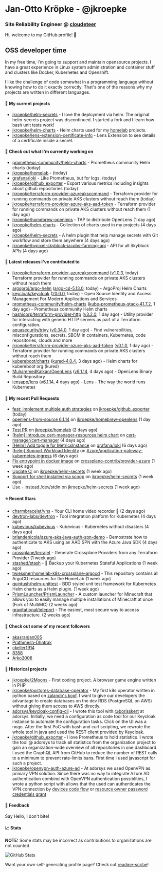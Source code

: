 # Jan-Otto Kröpke - @jkroepke
### Site Reliability Engineer @ [cloudeteer](https://cloudeteer.de/)

Hi, welcome to my GitHub profile! 👋

## OSS developer time
In my free time, I'm going to support and maintain opensource projects. I have a great experience in Linux system administration and container stuff and clusters like Docker, Kubernetes and Openshift.

I like the challenge of code somewhat in a programming language without knowing how to do it exactly correctly. That's one of the reasons why my projects are written in different languages.

#### 🌱 My current projects
- [jkroepke/helm-secrets](https://github.com/jkroepke/helm-secrets) - I love the deployment via helm. The original helm-secrets project was discontinued. I started a fork and I learn how bash unit tests work!
- [jkroepke/helm-charts](https://github.com/jkroepke/helm-charts) - Helm charts used for my [homelab](https://github.com/jkroepke/homelab) projects.
- [jkroepke/lens-extension-certificate-info](https://github.com/jkroepke/lens-extension-certificate-info) - Lens Extension to see details of a certificate inside a secret.

#### 👷 Check out what I'm currently working on

- [prometheus-community/helm-charts](https://github.com/prometheus-community/helm-charts) - Prometheus community Helm charts (today)
- [jkroepke/homelab](https://github.com/jkroepke/homelab) -  (today)
- [grafana/loki](https://github.com/grafana/loki) - Like Prometheus, but for logs. (today)
- [jkroepke/github_exporter](https://github.com/jkroepke/github_exporter) - Export various metrics including insights about github repositories (today)
- [jkroepke/terraform-provider-azureakscommand](https://github.com/jkroepke/terraform-provider-azureakscommand) - Terraform provider for running commands on private AKS clusters without reach them (today)
- [jkroepke/terraform-provider-azure-aks-aad-token](https://github.com/jkroepke/terraform-provider-azure-aks-aad-token) - Terraform provider for running commands on private AKS clusters without reach them (1 day ago)
- [jkroepke/homebrew-openlens](https://github.com/jkroepke/homebrew-openlens) - TAP to distribute OpenLens (1 day ago)
- [jkroepke/helm-charts](https://github.com/jkroepke/helm-charts) - Collection of charts used in my projects (4 days ago)
- [jkroepke/helm-secrets](https://github.com/jkroepke/helm-secrets) - A helm plugin that help manage secrets with Git workflow and store them anywhere (4 days ago)
- [jkroepke/hypixel-skyblock-jacobs-farming-api](https://github.com/jkroepke/hypixel-skyblock-jacobs-farming-api) - API for all Skyblock APIs (4 days ago)

#### 🔭 Latest releases I've contributed to

- [jkroepke/terraform-provider-azureakscommand](https://github.com/jkroepke/terraform-provider-azureakscommand) ([v1.0.3](https://github.com/jkroepke/terraform-provider-azureakscommand/releases/tag/v1.0.3), today) - Terraform provider for running commands on private AKS clusters without reach them
- [argoproj/argo-helm](https://github.com/argoproj/argo-helm) ([argo-cd-5.13.0](https://github.com/argoproj/argo-helm/releases/tag/argo-cd-5.13.0), today) - ArgoProj Helm Charts
- [keycloak/keycloak](https://github.com/keycloak/keycloak) ([20.0.0](https://github.com/keycloak/keycloak/releases/tag/20.0.0), today) - Open Source Identity and Access Management For Modern Applications and Services
- [prometheus-community/helm-charts](https://github.com/prometheus-community/helm-charts) ([kube-prometheus-stack-41.7.2](https://github.com/prometheus-community/helm-charts/releases/tag/kube-prometheus-stack-41.7.2), 1 day ago) - Prometheus community Helm charts
- [hashicorp/terraform-provider-http](https://github.com/hashicorp/terraform-provider-http) ([v3.2.0](https://github.com/hashicorp/terraform-provider-http/releases/tag/v3.2.0), 1 day ago) - Utility provider for interacting with generic HTTP servers as part of a Terraform configuration.
- [aquasecurity/trivy](https://github.com/aquasecurity/trivy) ([v0.34.0](https://github.com/aquasecurity/trivy/releases/tag/v0.34.0), 1 day ago) - Find vulnerabilities, misconfigurations, secrets, SBOM in containers, Kubernetes, code repositories, clouds and more
- [jkroepke/terraform-provider-azure-aks-aad-token](https://github.com/jkroepke/terraform-provider-azure-aks-aad-token) ([v0.1.0](https://github.com/jkroepke/terraform-provider-azure-aks-aad-token/releases/tag/v0.1.0), 1 day ago) - Terraform provider for running commands on private AKS clusters without reach them
- [kubereboot/charts](https://github.com/kubereboot/charts) ([kured-4.0.4](https://github.com/kubereboot/charts/releases/tag/kured-4.0.4), 3 days ago) - Helm charts for kubereboot org (kured)
- [MuhammedKalkan/OpenLens](https://github.com/MuhammedKalkan/OpenLens) ([v6.1.14](https://github.com/MuhammedKalkan/OpenLens/releases/tag/v6.1.14), 4 days ago) - OpenLens Binary Build Repository
- [lensapp/lens](https://github.com/lensapp/lens) ([v6.1.14](https://github.com/lensapp/lens/releases/tag/v6.1.14), 4 days ago) - Lens - The way the world runs Kubernetes

#### 🔨 My recent Pull Requests

- [feat: implement multiple auth strategies](https://github.com/jkroepke/github_exporter/pull/148) on [jkroepke/github_exporter](https://github.com/jkroepke/github_exporter) (today)
- [openlens-from-source 6.1.14](https://github.com/jkroepke/homebrew-openlens/pull/15) on [jkroepke/homebrew-openlens](https://github.com/jkroepke/homebrew-openlens) (1 day ago)
- [Test PR](https://github.com/jkroepke/homelab/pull/63) on [jkroepke/homelab](https://github.com/jkroepke/homelab) (2 days ago)
- [[helm] Introduce cert-manager-resources helm chart](https://github.com/cert-manager/cert-manager/pull/5542) on [cert-manager/cert-manager](https://github.com/cert-manager/cert-manager) (4 days ago)
- [[Helm] Add toggle for MetricsInstance](https://github.com/grafana/loki/pull/7525) on [grafana/loki](https://github.com/grafana/loki) (6 days ago)
- [[helm] Support Workload Identity](https://github.com/Azure/application-gateway-kubernetes-ingress/pull/1464) on [Azure/application-gateway-kubernetes-ingress](https://github.com/Azure/application-gateway-kubernetes-ingress) (6 days ago)
- [Fix entrypoint in docker image](https://github.com/crossplane-contrib/provider-azure/pull/356) on [crossplane-contrib/provider-azure](https://github.com/crossplane-contrib/provider-azure) (1 week ago)
- [Update CI](https://github.com/jkroepke/helm-secrets/pull/284) on [jkroepke/helm-secrets](https://github.com/jkroepke/helm-secrets) (1 week ago)
- [Support for shell installed via scoop](https://github.com/jkroepke/helm-secrets/pull/283) on [jkroepke/helm-secrets](https://github.com/jkroepke/helm-secrets) (1 week ago)
- [Use - instead /dev/stdin](https://github.com/jkroepke/helm-secrets/pull/282) on [jkroepke/helm-secrets](https://github.com/jkroepke/helm-secrets) (1 week ago)

#### ⭐ Recent Stars

- [charmbracelet/vhs](https://github.com/charmbracelet/vhs) - Your CLI home video recorder 📼 (2 days ago)
- [devtron-labs/devtron](https://github.com/devtron-labs/devtron) - Tool integration platform for Kubernetes (4 days ago)
- [kubevious/kubevious](https://github.com/kubevious/kubevious) - Kubevious - Kubernetes without disasters (4 days ago)
- [briandenicola/azure-aks-java-auth-spn-demo](https://github.com/briandenicola/azure-aks-java-auth-spn-demo) - Demostrate how to authenticate to AKS using an AAD SPN with the Azure Java SDK (4 days ago)
- [crossplane/terrajet](https://github.com/crossplane/terrajet) - Generate Crossplane Providers from any Terraform Provider (1 week ago)
- [stashed/stash](https://github.com/stashed/stash) - 🛅 Backup your Kubernetes Stateful Applications (1 week ago)
- [twiessner/homelab-k8s-crossplane-argocd](https://github.com/twiessner/homelab-k8s-crossplane-argocd) - This repository contains all ArgoCD resources for the HomeLab (1 week ago)
- [quintush/helm-unittest](https://github.com/quintush/helm-unittest) - BDD styled unit test framework for Kubernetes Helm charts as a Helm plugin. (1 week ago)
- [PrismLauncher/PrismLauncher](https://github.com/PrismLauncher/PrismLauncher) - A custom launcher for Minecraft that allows you to easily manage multiple installations of Minecraft at once (Fork of MultiMC) (2 weeks ago)
- [gravitational/teleport](https://github.com/gravitational/teleport) - The easiest, most secure way to access infrastructure. (2 weeks ago)

#### 👯 Check out some of my recent followers

- [akasranjan005](https://github.com/akasranjan005)
- [Prathmesh-Dhatrak](https://github.com/Prathmesh-Dhatrak)
- [ckeller1914](https://github.com/ckeller1914)
- [8358](https://github.com/8358)
- [Arko2008](https://github.com/Arko2008)

#### 📜 Historical projects
- [jkroepke/2Moons](https://github.com/jkroepke/2Moons) - First coding project. A browser game engine written in PHP
- [jkroepke/postgres-database-operator](https://github.com/jkroepke/postgres-database-operator) - My first k8s operator written in python based on [zalando's kopf](https://github.com/zalando-incubator/kopf). I want to give our developers the advantage to create databases on the dev RDS (PostgreSQL on AWS) without giving them access to AWS directly.
- [adorsys/keycloak-config-cli](https://github.com/adorsys/keycloak-config-cli) - I wrote this tool with [@borisskert](https://github.com/borisskert) at adorsys. Initially, we need a configuration as code tool for our Keycloak instance to automate the configuration tasks. Click on the UI was a nogo. After the first PoC with bash and curl scripting, we rewrote the whole tool in java and used the REST client provided by Keycloak.
- [jkroepke/github_exporter](https://github.com/jkroepke/github_exporter) - I love Prometheus to hold statistics. I wrote the tool @ adorsys to track all statistics from the organization project to gain an organization-wide overview of all repositories in one dashboard. I used the GraphQL API from GitHub to reduce the number of REST calls to a minimum to prevent rate-limits bans. First time I used javascript for such a project.
- [jkroepke/openvpn-auth-azure-ad](https://github.com/jkroepke/openvpn-auth-azure-ad) - At adorsys we used OpenVPN as primary VPN solution. Since there was no way to integrate Azure AD authentication combind with OpenVPN authentication possiblities, I wrote a python script with allows that the used can authenticates the VPN connection by [devices code flow](https://docs.microsoft.com/en-us/azure/active-directory/develop/v2-oauth2-device-code) or [resource owner password credentials grant](https://docs.microsoft.com/en-us/azure/active-directory/develop/v2-oauth-ropc)

#### 💬 Feedback

Say Hello, I don't bite!

#### 📈 Stats

**NOTE:** Some stats may be incorrect as contributions to organizations
are not counted.

![GitHub Stats](https://github-readme-stats.vercel.app/api?username=jkroepke&count_private=false&theme=tokyonight&show_icons=true)

Want your own self-generating profile page? Check out [readme-scribe](https://github.com/muesli/readme-scribe)!
